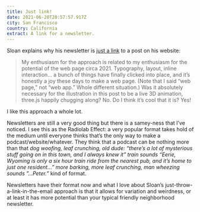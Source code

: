 ```yaml
---
title: Just link!
date: 2021-06-20T20:57:57.917Z
city: San Francisco
country: California
extract: A link for a newsletter.
---
```

Sloan explains why his newsletter is [just a link](https://www.robinsloan.com/notes/just-link/) to a post on his website:

> My enthusiasm for the approach is related to my enthusiasm for the potential of the web page circa 2021. Typography, layout, inline interaction… a bunch of things have finally clicked into place, and it’s honestly a joy these days to make a web page. (Note that I said “web page,” not “web app.” Whole different situation.) Was it absolutely necessary for the illustration in this post to be a live 3D animation, three.js happily chugging along? No. Do I think it’s cool that it is? Yes!

I like this approach a whole lot. 

Newsletters are still a very good thing but there is a samey-ness that I’ve noticed. I see this as the Radiolab Effect: a very popular format takes hold of the medium until everyone thinks that’s the only way to make a podcast/website/whatever. They think that a podcast can be nothing more than that _dog woofing, leaf crunching, old dude: “there’s a lot of mysterious stuff going on in this town, and I always knew it” train sounds “Eerie, Wyoming is only a six hour train ride from the nearest pub, and it’s home to just one resident...” more barking, more leaf crunching, man wheezing sounds ”...Peter.”_  kind of format. 

Newsletters have their format now and what I love about Sloan’s just-throw-a-link-in-the-email approach is that it allows for variation and weirdness, or at least it has more potential than your typical friendly neighborhood newsletter.

